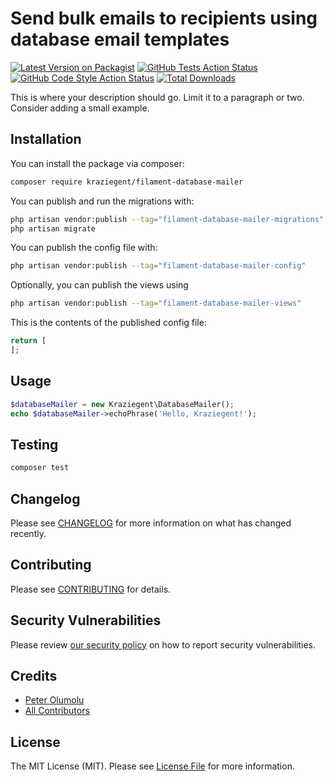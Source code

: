 # Send bulk emails to recipients using database email templates

[![Latest Version on Packagist](https://img.shields.io/packagist/v/kraziegent/filament-database-mailer.svg?style=flat-square)](https://packagist.org/packages/kraziegent/filament-database-mailer)
[![GitHub Tests Action Status](https://img.shields.io/github/actions/workflow/status/kraziegent/filament-database-mailer/run-tests.yml?branch=main&label=tests&style=flat-square)](https://github.com/kraziegent/filament-database-mailer/actions?query=workflow%3Arun-tests+branch%3Amain)
[![GitHub Code Style Action Status](https://img.shields.io/github/actions/workflow/status/kraziegent/filament-database-mailer/fix-php-code-styling.yml?branch=main&label=code%20style&style=flat-square)](https://github.com/kraziegent/filament-database-mailer/actions?query=workflow%3A"Fix+PHP+code+styling"+branch%3Amain)
[![Total Downloads](https://img.shields.io/packagist/dt/kraziegent/filament-database-mailer.svg?style=flat-square)](https://packagist.org/packages/kraziegent/filament-database-mailer)



This is where your description should go. Limit it to a paragraph or two. Consider adding a small example.

## Installation

You can install the package via composer:

```bash
composer require kraziegent/filament-database-mailer
```

You can publish and run the migrations with:

```bash
php artisan vendor:publish --tag="filament-database-mailer-migrations"
php artisan migrate
```

You can publish the config file with:

```bash
php artisan vendor:publish --tag="filament-database-mailer-config"
```

Optionally, you can publish the views using

```bash
php artisan vendor:publish --tag="filament-database-mailer-views"
```

This is the contents of the published config file:

```php
return [
];
```

## Usage

```php
$databaseMailer = new Kraziegent\DatabaseMailer();
echo $databaseMailer->echoPhrase('Hello, Kraziegent!');
```

## Testing

```bash
composer test
```

## Changelog

Please see [CHANGELOG](CHANGELOG.md) for more information on what has changed recently.

## Contributing

Please see [CONTRIBUTING](.github/CONTRIBUTING.md) for details.

## Security Vulnerabilities

Please review [our security policy](../../security/policy) on how to report security vulnerabilities.

## Credits

- [Peter Olumolu](https://github.com/kraziegent)
- [All Contributors](../../contributors)

## License

The MIT License (MIT). Please see [License File](LICENSE.md) for more information.
